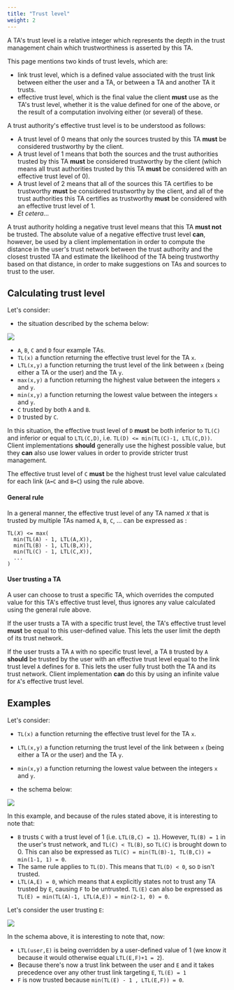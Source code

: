 ```yaml
---
title: "Trust level"
weight: 2
---
```


A TA's trust level is a relative integer which represents the depth in the trust
management chain which trustworthiness is asserted by this TA.

This page mentions two kinds of trust levels, which are:

* link trust level, which is a defined value associated with the trust link
between either the user and a TA, or between a TA and another TA it trusts.
* effective trust level, which is the final value the client **must** use as the
TA's trust level, whether it is the value defined for one of the above, or the
result of a computation involving either (or several) of these.

A trust authority's effective trust level is to be understood as follows:

* A trust level of 0 means that only the sources trusted by this TA **must** be
considered trustworthy by the client.
* A trust level of 1 means that both the sources and the trust authorities
trusted by this TA **must** be considered trustworthy by the client (which
means all trust authorities trusted by this TA **must** be considered with an
effective trust level of 0).
* A trust level of 2 means that all of the sources this TA certifies to be
trustworthy **must** be considered trustworthy by the client, and all of the
trust authorities this TA certifies as trustworthy **must** be considered with
an effective trust level of 1.
* *Et cetera*...

A trust authority holding a negative trust level means that this TA **must not**
be trusted. The absolute value of a negative effective trust level **can**,
however, be used by a client implementation in order to compute the distance in
the user's trust network between the trust authority and the closest trusted TA
and estimate the likelihood of the TA being trustworthy based on that distance,
in order to make suggestions on TAs and sources to trust to the user.

## Calculating trust level

Let's consider:

* the situation described by the schema below:

![](/images/trust-level-calc.svg)

* `A`, `B`, `C` and `D` four example TAs.
* `TL(x)` a function returning the effective trust level for the TA `x`.
* `LTL(x,y)` a function returning the trust level of the link between `x` (being
either a TA or the user) and the TA `y`.
* `max(x,y)` a function returning the highest value between the integers `x` and
`y`.
* `min(x,y)` a function returning the lowest value between the integers `x` and
`y`.
* `C` trusted by both `A` and `B`.
* `D` trusted by `C`.

In this situation, the effective trust level of `D` **must** be both inferior to
`TL(C)` and inferior or equal to `LTL(C,D)`, i.e. `TL(D) <= min(TL(C)-1,
LTL(C,D))`. Client implementations **should** generally use the highest possible
value, but they **can** also use lower values in order to provide stricter trust
management.

The effective trust level of `C` **must** be the highest trust level value
calculated for each link (`A➡️C` and `B➡️C`) using the rule above.

#### General rule

In a general manner, the effective trust level of any TA named `𝑋` that is
trusted by multiple TAs named `A`, `B`, `C`, ... can be expressed as :

```
TL(𝑋) <= max(
  min(TL(A) - 1, LTL(A,𝑋)),
  min(TL(B) - 1, LTL(B,𝑋)),
  min(TL(C) - 1, LTL(C,𝑋)),
  ...
)
```

#### User trusting a TA

A user can choose to trust a specific TA, which overrides the computed value for
this TA's effective trust level, thus ignores any value calculated using the
general rule above.

If the user trusts a TA with a specific trust level, the TA's effective trust
level **must** be equal to this user-defined value. This lets the user limit the
depth of its trust network.

If the user trusts a TA `A` with no specific trust level, a TA `B` trusted by
`A` **should** be trusted by the user with an effective trust level equal to the
link trust level `A` defines for `B`. This lets the user fully trust both the TA
and its trust network. Client implementation **can** do this by using an
infinite value for `A`'s effective trust level.

## Examples

Let's consider:

* `TL(x)` a function returning the effective trust level for the TA `x`.
* `LTL(x,y)` a function returning the trust level of the link between `x` (being
either a TA or the user) and the TA `y`.

* `min(x,y)` a function returning the lowest value between the integers `x` and
`y`.
* the schema below:

![](/images/trust-level-graph.svg?width=100%)

In this example, and because of the rules stated above, it is interesting to
note that:

* `B` trusts `C` with a trust level of 1 (i.e. `LTL(B,C) = 1`). However, `TL(B) =
1` in the user's trust network, and `TL(C) < TL(B)`, so `TL(C)` is brought
down to 0. This can also be expressed as `TL(C) = min(TL(B)-1, TL(B,C)) =
min(1-1, 1) = 0`.
* The same rule applies to `TL(D)`. This means that `TL(D) < 0`, so `D` isn't
trusted.
* `LTL(A,E) = 0`, which means that `A` explicitly states not to trust any TA
trusted by `E`, causing `F` to be untrusted. `TL(E)` can also be expressed as
`TL(E) = min(TL(A)-1, LTL(A,E)) = min(2-1, 0) = 0`.

Let's consider the user trusting `E`:

![](/images/trust-level-graph-userdef2.svg?width=100%)

In the schema above, it is interesting to note that, now:

- `LTL(user,E)` is being overridden by a user-defined value of 1 (we know it because it would otherwise equal `LTL(E,F)+1 = 2`).
- Because there's now a trust link between the user and `E` and it takes precedence over any other trust link targeting `E`, `TL(E) = 1`
- `F` is now trusted because `min(TL(E) - 1 , LTL(E,F)) = 0`.
